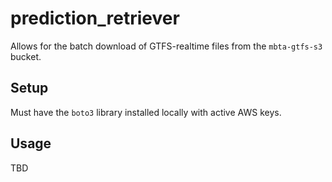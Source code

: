 # prediction_retriever
Allows for the batch download of GTFS-realtime files from the `mbta-gtfs-s3` bucket.

## Setup
Must have the `boto3` library installed locally with active AWS keys.

## Usage
TBD
